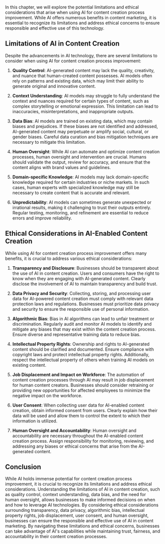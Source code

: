 
In this chapter, we will explore the potential limitations and ethical considerations that arise when using AI for content creation process improvement. While AI offers numerous benefits in content marketing, it is essential to recognize its limitations and address ethical concerns to ensure responsible and effective use of this technology.

## Limitations of AI in Content Creation

Despite the advancements in AI technology, there are several limitations to consider when using AI for content creation process improvement:

1. **Quality Control**: AI-generated content may lack the quality, creativity, and nuance that human-created content possesses. AI models often rely on patterns and existing data, which may limit their ability to generate original and innovative content.
    
2. **Context Understanding**: AI models may struggle to fully understand the context and nuances required for certain types of content, such as complex storytelling or emotional expression. This limitation can lead to inaccuracies, misinterpretations, and inappropriate outputs.
    
3. **Data Bias**: AI models are trained on existing data, which may contain biases and prejudices. If these biases are not identified and addressed, AI-generated content may perpetuate or amplify social, cultural, or gender biases. Careful data curation and bias mitigation techniques are necessary to mitigate this limitation.
    
4. **Human Oversight**: While AI can automate and optimize content creation processes, human oversight and intervention are crucial. Humans should validate the output, review for accuracy, and ensure that the content aligns with brand values and guidelines.
    
5. **Domain-specific Knowledge**: AI models may lack domain-specific knowledge required for certain industries or niche markets. In such cases, human experts with specialized knowledge may still be necessary to create content that is accurate and relevant.
    
6. **Unpredictability**: AI models can sometimes generate unexpected or irrational results, making it challenging to trust their outputs entirely. Regular testing, monitoring, and refinement are essential to reduce errors and improve reliability.
    

## Ethical Considerations in AI-Enabled Content Creation

While using AI for content creation process improvement offers many benefits, it is crucial to address various ethical considerations:

1. **Transparency and Disclosure**: Businesses should be transparent about the use of AI in content creation. Users and consumers have the right to know when they are engaging with AI-generated content. Clearly disclose the involvement of AI to maintain transparency and build trust.
    
2. **Data Privacy and Security**: Collecting, storing, and processing user data for AI-powered content creation must comply with relevant data protection laws and regulations. Businesses must prioritize data privacy and security to ensure the responsible use of personal information.
    
3. **Algorithmic Bias**: Bias in AI algorithms can lead to unfair treatment or discrimination. Regularly audit and monitor AI models to identify and mitigate any biases that may exist within the content creation process. Ensure diverse and representative training data to reduce bias.
    
4. **Intellectual Property Rights**: Ownership and rights to AI-generated content should be clarified and documented. Ensure compliance with copyright laws and protect intellectual property rights. Additionally, respect the intellectual property of others when training AI models on existing content.
    
5. **Job Displacement and Impact on Workforce**: The automation of content creation processes through AI may result in job displacement for human content creators. Businesses should consider retraining or providing new opportunities for affected employees to minimize the negative impact on the workforce.
    
6. **User Consent**: When collecting user data for AI-enabled content creation, obtain informed consent from users. Clearly explain how their data will be used and allow them to control the extent to which their information is utilized.
    
7. **Human Oversight and Accountability**: Human oversight and accountability are necessary throughout the AI-enabled content creation process. Assign responsibility for monitoring, reviewing, and addressing any biases or ethical concerns that arise from the AI-generated content.
    

## Conclusion

While AI holds immense potential for content creation process improvement, it is crucial to recognize its limitations and address ethical considerations. Understanding the limitations of AI in content creation, such as quality control, context understanding, data bias, and the need for human oversight, allows businesses to make informed decisions on when and how to leverage AI technologies. By considering ethical considerations surrounding transparency, data privacy, algorithmic bias, intellectual property rights, job displacement, user consent, and human oversight, businesses can ensure the responsible and effective use of AI in content marketing. By navigating these limitations and ethical concerns, businesses can take advantage of AI's capabilities while maintaining trust, fairness, and accountability in their content creation processes.
